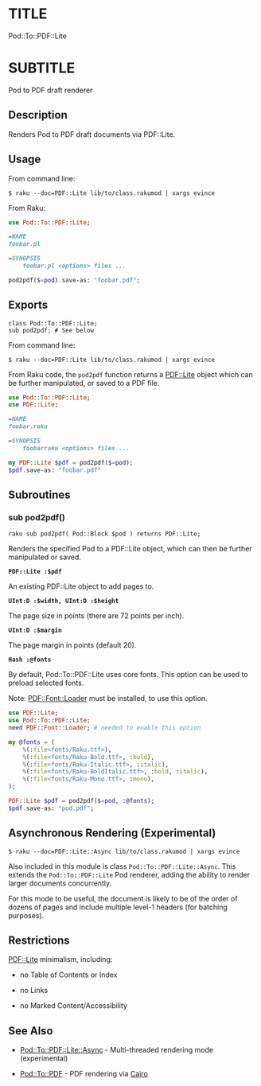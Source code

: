 TITLE
=====

Pod::To::PDF::Lite

SUBTITLE
========

Pod to PDF draft renderer

Description
-----------

Renders Pod to PDF draft documents via PDF::Lite.

Usage
-----

From command line:

    $ raku --doc=PDF::Lite lib/to/class.rakumod | xargs evince

From Raku:

```raku
use Pod::To::PDF::Lite;

=NAME
foobar.pl

=SYNOPSIS
    foobar.pl <options> files ...

pod2pdf($=pod).save-as: "foobar.pdf";
```

Exports
-------

    class Pod::To::PDF::Lite;
    sub pod2pdf; # See below

From command line:

```shell
$ raku --doc=PDF::Lite lib/to/class.rakumod | xargs evince
```

From Raku code, the `pod2pdf` function returns a [PDF::Lite](PDF::Lite) object which can be further manipulated, or saved to a PDF file.

```raku
use Pod::To::PDF::Lite;
use PDF::Lite;

=NAME
foobar.raku

=SYNOPSIS
    foobarraku <options> files ...

my PDF::Lite $pdf = pod2pdf($=pod);
$pdf.save-as: "foobar.pdf"
```

Subroutines
-----------

### sub pod2pdf()

```raku sub pod2pdf( Pod::Block $pod ) returns PDF::Lite; ```

Renders the specified Pod to a PDF::Lite object, which can then be further manipulated or saved.

**`PDF::Lite :$pdf`**

An existing PDF::Lite object to add pages to.

**`UInt:D :$width, UInt:D :$height`**

The page size in points (there are 72 points per inch).

**`UInt:D :$margin`**

The page margin in points (default 20).

**`Hash :@fonts`**

By default, Pod::To::PDF::Lite uses core fonts. This option can be used to preload selected fonts.

Note: [PDF::Font::Loader](PDF::Font::Loader) must be installed, to use this option.

```raku
use PDF::Lite;
use Pod::To::PDF::Lite;
need PDF::Font::Loader; # needed to enable this option

my @fonts = (
    %(:file<fonts/Raku.ttf>),
    %(:file<fonts/Raku-Bold.ttf>, :bold),
    %(:file<fonts/Raku-Italic.ttf>, :italic),
    %(:file<fonts/Raku-BoldItalic.ttf>, :bold, :italic),
    %(:file<fonts/Raku-Mono.ttf>, :mono),
);

PDF::Lite $pdf = pod2pdf($=pod, :@fonts);
$pdf.save-as: "pod.pdf";
```

Asynchronous Rendering (Experimental)
-------------------------------------

    $ raku --doc=PDF::Lite::Async lib/to/class.rakumod | xargs evince

Also included in this module is class `Pod::To::PDF::Lite::Async`. This extends the `Pod::To::PDF::Lite` Pod renderer, adding the ability to render larger documents concurrently.

For this mode to be useful, the document is likely to be of the order of dozens of pages and include multiple level-1 headers (for batching purposes).

Restrictions
------------

[PDF::Lite](PDF::Lite) minimalism, including:

  * no Table of Contents or Index

  * no Links

  * no Marked Content/Accessibility

See Also
--------

  * [Pod::To::PDF::Lite::Async](Pod::To::PDF::Lite::Async) - Multi-threaded rendering mode (experimental)

  * [Pod::To::PDF](Pod::To::PDF) - PDF rendering via [Cairo](Cairo)

